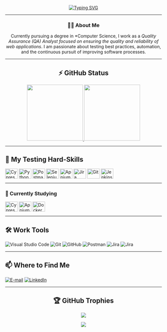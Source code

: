 <div align="center">

[![Typing SVG](https://readme-typing-svg.demolab.com?font=Fira+Code&size=24&duration=3000&pause=1000&color=D83B7D&center=falso&vCenter=falso&repeat=falso&random=falso&width=600&height=70&lines=Bem-vindo+ao+meu+perfil+✨;Sou+Analista+de+Teste+e+Qualidade+de+Software+🧪)](https://git.io/typing-svg)

</div>

---

<div align="center">

### 👩‍💻 About Me  

Currently pursuing a degree in *Computer Science, I work as a **Quality Assurance (QA) Analyst* focused on ensuring the quality and reliability of web applications*.
I am passionate about testing best practices, automation, and the continuous pursuit of improving software processes.

</div>

---

<div align="center">

## ⚡ GitHub Status  

<a href="https://github.com/FilipeGS97">
   <img height="180em" src="https://github-readme-stats.vercel.app/api?username=FilipeGS97&show_icons=true&theme=radical&include_all_commits=true&count_private=true"/>
   <img height="180em" src="https://github-readme-stats.vercel.app/api/top-langs/?username=FilipeGS97&layout=compact&langs_count=6&theme=radical"/>
</a>

</div>

---

<div align="left">

## 🧪 My Testing Hard-Skills  


<img align="center" alt="Cypress" height="32" width="40" src="https://cdn.simpleicons.org/cypress/69d3a7" />
<img align="center" alt="Python" height="32" width="40" src="https://cdn.simpleicons.org/python" />
<img align="center" alt="Postman" height="32" width="40" src="https://cdn.simpleicons.org/postman/ef5b25" />
<img align="center" alt="Selenium" height="32" width="40" src="https://cdn.simpleicons.org/selenium/43b02a" />
<img align="center" alt="Appium" height="32" width="40" src="https://cdn.simpleicons.org/Appium" />
<img align="center" alt="Jira" height="32" width="40" src="https://cdn.simpleicons.org/jira/0052cc" />
<img align="center" alt="Git" height="32" width="40" src="https://cdn.simpleicons.org/git" />
<img align="center" alt="Jenkins" height="32" width="40" src="https://cdn.simpleicons.org/jenkins" />

</div>

---

<div align="left">

### 📖 Currently Studying  

<img align="center" alt="Cypress" height="32" width="40" src="https://cdn.simpleicons.org/cypress/69d3a7" />
<img align="center" alt="Appium" height="32" width="40" src="https://cdn.simpleicons.org/Appium" />
<img align="center" alt="Docker" height="32" width="40" src="https://cdn.simpleicons.org/docker/2496ed" />

</div>

---

<div align="left">

## 🛠 Work Tools  

![Visual Studio Code](https://img.shields.io/badge/Visual%20Studio%20Code-000?style=for-the-badge&logo=Visual-Studio-Code&logoColor=D83B7D&color:141321)
![Git](https://img.shields.io/badge/Git-000?style=for-the-badge&logo=Git&logoColor=D83B7D&color:141321)
![GitHub](https://img.shields.io/badge/GitHub-000?style=for-the-badge&logo=GitHub&logoColor=D83B7D&color:141321)
![Postman](https://img.shields.io/badge/Postman-000?style=for-the-badge&logo=Postman&logoColor=D83B7D&color:141321)
![Jira](https://img.shields.io/badge/Jira-000?style=for-the-badge&logo=Jira&logoColor=D83B7D&color:141321)
![Jira](https://img.shields.io/badge/asana-000?style=for-the-badge&logo=asana&logoColor=D83B7D&color:141321)
</div>

---

<div align="left">

## 📫 Where to Find Me  

[![E-mail](https://img.shields.io/badge/-Email-000?style=for-the-badge&logo=microsoft-outlook&logoColor=D83B7D&&color:141321)](mailto:filipegabriel.qatech@gmail.com)
[![LinkedIn](https://img.shields.io/badge/-LinkedIn-000?style=for-the-badge&logo=linkedin&logoColor=D83B7D&&color:141321)](https://www.linkedin.com/in/filipe-gabriel-qaengineer/)

</div>

---

<div align="center">

## 🏆 GitHub Trophies  

![](https://github-profile-trophy.vercel.app/?username=FilipeGS97&theme=dark&no-frame=false&no-bg=false&margin-w=4)

<p align="center"><img align="center" src="https://profile-counter.glitch.me/{FilipeGS97}/count.svg" /></p> 

</div>

